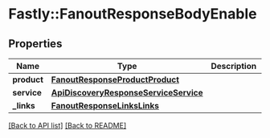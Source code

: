 # Fastly::FanoutResponseBodyEnable

## Properties

| Name | Type | Description | Notes |
| ---- | ---- | ----------- | ----- |
| **product** | [**FanoutResponseProductProduct**](FanoutResponseProductProduct.md) |  | [optional] |
| **service** | [**ApiDiscoveryResponseServiceService**](ApiDiscoveryResponseServiceService.md) |  | [optional] |
| **_links** | [**FanoutResponseLinksLinks**](FanoutResponseLinksLinks.md) |  | [optional] |

[[Back to API list]](../../README.md#endpoints) [[Back to README]](../../README.md)

